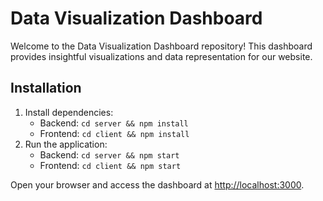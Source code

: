 # Data Visualization Dashboard

Welcome to the Data Visualization Dashboard repository! This dashboard provides insightful visualizations and data representation for our website. 

## Installation


1. Install dependencies:
   - Backend: `cd server && npm install`
   - Frontend: `cd client && npm install`
2. Run the application:
   - Backend: `cd server && npm start`
   - Frontend: `cd client && npm start`

Open your browser and access the dashboard at [http://localhost:3000](http://localhost:3000).




